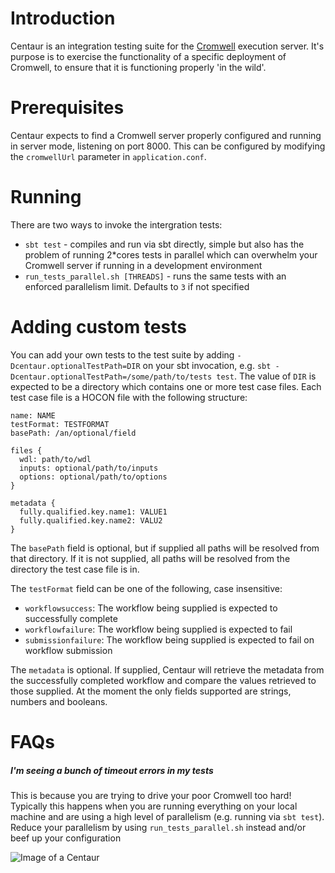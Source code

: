 # Introduction
Centaur is an integration testing suite for the [Cromwell](http://github.com/broadinstitute/cromwell) execution server.  It's purpose is to exercise the functionality of a specific deployment of Cromwell, to ensure that it is functioning properly 'in the wild'.  

# Prerequisites

Centaur expects to find a Cromwell server properly configured and running in server mode, listening on port 8000.  This can be configured by modifying the `cromwellUrl` parameter in `application.conf`.

# Running

There are two ways to invoke the intergration tests:
* `sbt test` - compiles and run via sbt directly, simple but also has the problem of running 2*cores tests in parallel which can overwhelm your Cromwell server if running in a development environment
* `run_tests_parallel.sh [THREADS]` - runs the same tests with an enforced parallelism limit.  Defaults to `3` if not specified

# Adding custom tests

You can add your own tests to the test suite by adding `-Dcentaur.optionalTestPath=DIR` on your sbt invocation, 
e.g. `sbt -Dcentaur.optionalTestPath=/some/path/to/tests test`. The value of `DIR` is expected to be a directory
which contains one or more test case files. Each test case file is a HOCON file with the following structure:
```
name: NAME
testFormat: TESTFORMAT
basePath: /an/optional/field

files {
  wdl: path/to/wdl
  inputs: optional/path/to/inputs
  options: optional/path/to/options
}

metadata {
  fully.qualified.key.name1: VALUE1
  fully.qualified.key.name2: VALU2
}
```

The `basePath` field is optional, but if supplied all paths will be resolved from that directory. If it is not supplied, all paths will be resolved from the directory the test case file is in.

The `testFormat` field can be one of the following, case insensitive:
* `workflowsuccess`: The workflow being supplied is expected to successfully complete
* `workflowfailure`: The workflow being supplied is expected to fail 
* `submissionfailure`: The workflow being supplied is expected to fail on workflow submission

The `metadata` is optional. If supplied, Centaur will retrieve the metadata from the successfully completed workflow and compare the values retrieved to those supplied. At the moment the only fields supported are strings, numbers and booleans.

# FAQs

##### I'm seeing a bunch of timeout errors in my tests
This is because you are trying to drive your poor Cromwell too hard!  Typically this happens when you are running everything on your local machine and are using a high level of parallelism (e.g. running via `sbt test`).  Reduce your parallelism by using `run_tests_parallel.sh` instead and/or beef up your configuration

![Image of a Centaur](https://upload.wikimedia.org/wikipedia/commons/3/34/Centaur_IV_tank_of_'H'_Troop,_2nd_Battery,_Royal_Marine_Armoured_Support_Group,_13_June_1944._B5457.jpg)


